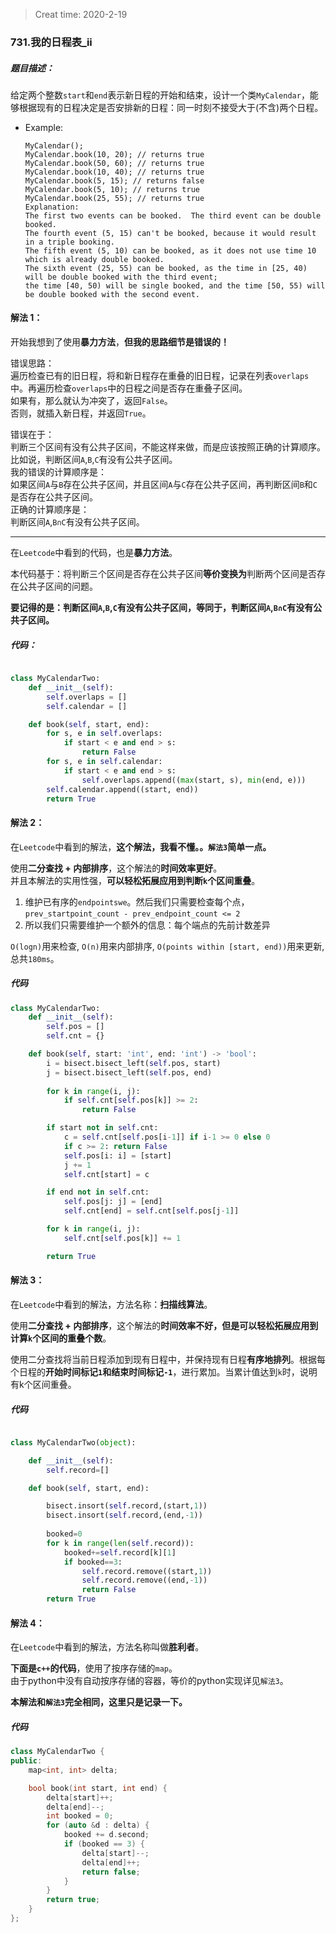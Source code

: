 > Creat time: 2020-2-19
### 731.我的日程表_ii
##### 题目描述：
给定两个整数`start`和`end`表示新日程的开始和结束，设计一个类`MyCalendar`，能够根据现有的日程决定是否安排新的日程：同一时刻不接受大于(不含)两个日程。

- Example:
    ```
    MyCalendar();
    MyCalendar.book(10, 20); // returns true
    MyCalendar.book(50, 60); // returns true
    MyCalendar.book(10, 40); // returns true
    MyCalendar.book(5, 15); // returns false
    MyCalendar.book(5, 10); // returns true
    MyCalendar.book(25, 55); // returns true
    Explanation: 
    The first two events can be booked.  The third event can be double booked.
    The fourth event (5, 15) can't be booked, because it would result in a triple booking.
    The fifth event (5, 10) can be booked, as it does not use time 10 which is already double booked.
    The sixth event (25, 55) can be booked, as the time in [25, 40) will be double booked with the third event;
    the time [40, 50) will be single booked, and the time [50, 55) will be double booked with the second event.
    
    ```  

#### 解法 1： 

开始我想到了使用**暴力方法**，**但我的思路细节是错误的！**  
  
错误思路：  
遍历检查已有的旧日程，将和新日程存在重叠的旧日程，记录在列表`overlaps`中。再遍历检查`overlaps`中的日程之间是否存在重叠子区间。  
如果有，那么就认为冲突了，返回`False`。  
否则，就插入新日程，并返回`True`。  
  
错误在于：  
判断三个区间有没有公共子区间，不能这样来做，而是应该按照正确的计算顺序。  
比如说，判断区间`A`,`B`,`C`有没有公共子区间。  
我的错误的计算顺序是：  
如果区间`A`与`B`存在公共子区间，并且区间`A`与`C`存在公共子区间，再判断区间`B`和`C`是否存在公共子区间。  
正确的计算顺序是：  
判断区间`A`,`B∩C`有没有公共子区间。
 
---
 
在`Leetcode`中看到的代码，也是**暴力方法**。  

本代码基于：将判断三个区间是否存在公共子区间**等价变换为**判断两个区间是否存在公共子区间的问题。  
  
**要记得的是：判断区间`A`,`B`,`C`有没有公共子区间，等同于，判断区间`A`,`B∩C`有没有公共子区间。**

##### 代码：

```python

class MyCalendarTwo:
    def __init__(self):
        self.overlaps = []
        self.calendar = []

    def book(self, start, end):
        for s, e in self.overlaps:
            if start < e and end > s:
                return False
        for s, e in self.calendar:
            if start < e and end > s:
                self.overlaps.append((max(start, s), min(end, e)))
        self.calendar.append((start, end))
        return True
```


#### 解法 2：  
在`Leetcode`中看到的解法，**这个解法，我看不懂。。`解法3`简单一点。**  

使用**二分查找 + 内部排序**，这个解法的**时间效率更好**。  
并且本解法的实用性强，**可以轻松拓展应用到判断`k`个区间重叠**。  


  
1. 维护已有序的`endpointswe`。然后我们只需要检查每个点，`prev_startpoint_count - prev_endpoint_count <= 2`  
2. 所以我们只需要维护一个额外的信息：每个端点的先前计数差异  
   
`O(logn)`用来检查, `O(n)`用来内部排序, `O(points within [start, end))`用来更新, 总共`180ms`。  

##### 代码

```python
class MyCalendarTwo:
    def __init__(self):
        self.pos = []
        self.cnt = {}

    def book(self, start: 'int', end: 'int') -> 'bool':
        i = bisect.bisect_left(self.pos, start)
        j = bisect.bisect_left(self.pos, end)
        
        for k in range(i, j):
            if self.cnt[self.pos[k]] >= 2:
                return False

        if start not in self.cnt:
            c = self.cnt[self.pos[i-1]] if i-1 >= 0 else 0
            if c >= 2: return False
            self.pos[i: i] = [start]
            j += 1
            self.cnt[start] = c

        if end not in self.cnt:
            self.pos[j: j] = [end]
            self.cnt[end] = self.cnt[self.pos[j-1]]

        for k in range(i, j):
            self.cnt[self.pos[k]] += 1

        return True
```

#### 解法 3：  
在`Leetcode`中看到的解法，方法名称：**扫描线算法**。  

使用**二分查找 + 内部排序**，这个解法的**时间效率不好，但是可以轻松拓展应用到计算`k`个区间的重叠个数**。   

使用二分查找将当前日程添加到现有日程中，并保持现有日程**有序地排列**。根据每个日程的**开始时间标记`1`和结束时间标记`-1`**，进行累加。当累计值达到`k`时，说明有k个区间重叠。

##### 代码

```python

class MyCalendarTwo(object):

    def __init__(self):
        self.record=[]

    def book(self, start, end):

        bisect.insort(self.record,(start,1))
        bisect.insort(self.record,(end,-1))
        
        booked=0
        for k in range(len(self.record)):
            booked+=self.record[k][1]
            if booked==3:
                self.record.remove((start,1))
                self.record.remove((end,-1))
                return False
        return True

```

#### 解法 4：  
在`Leetcode`中看到的解法，方法名称叫做**胜利者**。    

**下面是`c++`的代码**，使用了按序存储的`map`。  
由于python中没有自动按序存储的容器，等价的python实现详见`解法3`。  

**本解法和`解法3`完全相同，这里只是记录一下。**


##### 代码

```cpp
class MyCalendarTwo {
public:
    map<int, int> delta;

    bool book(int start, int end) {
        delta[start]++;
        delta[end]--;
        int booked = 0;
        for (auto &d : delta) {
            booked += d.second;
            if (booked == 3) {
                delta[start]--;
                delta[end]++;
                return false;
            }
        }
        return true;
    }
};
```